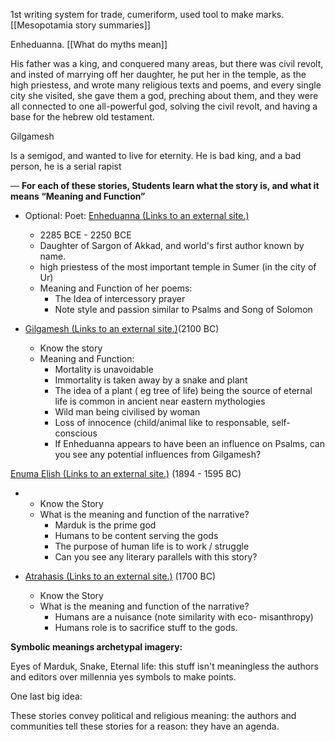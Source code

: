 1st writing system for trade, cumeriform, used tool to make marks. [[Mesopotamia story summaries]]

Enheduanna. [[What do myths mean]]

His father was a king, and conquered many areas, but there was civil revolt, and insted of marrying off her daughter, he put her in the temple, as the high priestess, and wrote many religious texts and poems, and every single city she visited, she gave them a god, preching about them, and they were all connected to one all-powerful god, solving the civil revolt, and having a base for the hebrew old testament.

Gilgamesh

Is a semigod, and wanted to live for eternity. He is bad king, and a bad person, he is a serial rapist

—
**For each of these stories, Students learn what the story is, and what it means “Meaning and Function”**

-   Optional: Poet: [Enheduanna (Links to an external site.)](https://www.ancient.eu/Enheduanna/)
    -   2285 BCE - 2250 BCE
    -   Daughter of Sargon of Akkad, and world's first author known by name.
    -   high priestess of the most important temple in Sumer (in the city of Ur)
    -   Meaning and Function of her poems: 
        -   The Idea of intercessory prayer
        -   Note style and passion similar to Psalms and Song of Solomon

-   [Gilgamesh (Links to an external site.)](https://www.youtube.com/watch?v=sWppk7-Mti4)(2100 BC)
    -   Know the story
    -   Meaning and Function:
        -   Mortality is unavoidable
        -   Immortality is taken away by a snake and plant
        -   The idea of a plant ( eg tree of life) being the source of eternal life is common in ancient near eastern mythologies 
        -   Wild man being civilised by woman
        -   Loss of innocence (child/animal like to responsable, self-conscious
        -   If Enheduanna appears to have been an influence on Psalms, can you see any potential influences from Gilgamesh?

[Enuma Elish (Links to an external site.)](https://www.youtube.com/watch?v=AjyhjXXNXPE) (1894 - 1595 BC)

-   -   Know the Story
    -   What is the meaning and function of the narrative?
        -   Marduk is the prime god
        -   Humans to be content serving the gods
        -   The purpose of human life is to work / struggle
        -   Can you see any literary parallels with this story? 

-   [Atrahasis (Links to an external site.)](https://www.youtube.com/watch?v=KqmQKHCe6p4) (1700 BC)
    -   Know the Story
    -   What is the meaning and function of the narrative?
        -   Humans are a nuisance (note similarity with eco- misanthropy)
        -   Humans role is to sacrifice stuff to the gods. 

**Symbolic meanings archetypal imagery:**

Eyes of Marduk, Snake, Eternal life: this stuff isn't meaningless the authors and editors over millennia yes symbols to make points. 

One last big idea: 

These stories convey political and religious meaning: the authors and communities tell these stories for a reason: they have an agenda.